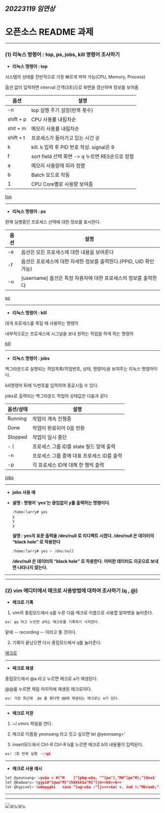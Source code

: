 
## ***20223119 임연상***

# 오픈소스 README 과제

 ---
   ### (1) 리눅스 명령어 : top, ps, jobs, kill 명령어 조사하기
  
  
  * **리눅스 명령어 : top**
 
  
  시스템의 상태를 전반적으로 가장 빠르게 파악 가능(CPU, Memory, Process)
  
  옵션 없이 입력하면 interval 간격(3초)으로 화면을 갱신하며 정보를 보여줌
  
  
  |**옵션**|**설명**|
  |-----|-----|
  |-n|top 실행 주기 설정(반복 횟수)|
  |shift + p|CPU 사용률 내림차순|
  |shit + m|메모리 사용률 내림차순|
  |shift + t|프로세스가 돌아가고 있는 시간 순|
  |k|kill. k 입력 후 PID 번호 작성. signal은 9|
  |f|sort field 선택 화면 -> q 누르면 RES순으로 정렬|
  |a|메모리 사용량에 따라 정렬|
  |b|Batch 모드로 작동|
  |1|CPU Core별로 사용량 보여줌|
  
 
  [top](https://zzsza.github.io/development/2018/07/18/linux-top/)
  
  
 ---
 
 * **리눅스 명령어 : ps**
 
 
 현재 실행중인 프로세스 선택에 대한 정보를 표시한다.

 
 |**옵션**|**설명**|
 |-----|-----|
 |-e|옵션은 모든 프로세스에 대한 내용을 보여준다|
 |-f|옵션은 프로세스에 대한 자세한 정보를 출력한다.(PPID, UID 확인 가능)|
 |-u|[username] 옵션은 특정 자용자에 대한 프로세스의 정보를 출력한다|
 
 
 [ps](https://tigris-data-science.tistory.com/entry/Linux-ps-%EB%AA%85%EB%A0%B9%EC%96%B4)
 
 
 ---
 
 
 * **리눅스 명령어 : kill**
 
  
  대개 프로세스를 죽일 때 사용하는 명령어
  
  내부적으로는 프로세스에 시그널을 보내 원하는 작업을 하게 하는 명령어
 
  
  [kill](https://sisiblog.tistory.com/209)
  
  
  ---
  
 
 * **리눅스 명령어 : jobs**
 
 
 백그라운드로 실행되는 작업목록(작업번호, 상태, 명령어)을 보여주는 리눅스 명령어이다.
 
 kill명령어 뒤에 %번호를 입력하여 종료시킬 수 있다.
 
 jobs로 출력되는 백그라운드 작업의 상태값은 다음과 같다
 
 |**옵션/상태**|**설명**|
 |-----|-----|
 |Running|작업이 계속 진행중|
 |Done|작업이 완료되어 0을 반환|
 |Stopped|작업이 일시 중단|
 |-ㅣ|프로세스 그룹 ID를 state 필드 앞에 출력|
 |-n|프로세스 그룹 중에 대표 프로세스 ID를 출력|
 |-p|각 프로세스 ID에 대해 한 행씩 출력|
 
 
 [jobs](https://hbase.tistory.com/265)
 
 
 ---
 
 * **jobs 사용 예**
 
 * **설명 : 명령어 ‘yes’는 끊임없이 y를 출력하는 명령이다.**
 
   ```c
   /home/larry# yes
   y
   y
   y
   ```
   **설명 : yes의 표준 출력을 /dev/null 로 리디렉트 시켰다. /dev/null 은 데이터의 “black hole” 로 작용한다**
   
   ```c
   /home/larry# yes > /dev/null
   ```
   
   **/dev/null 은 데이터의 “black hole” 로 작용한다. 어떠한 데이터도 이곳으로 보내면 나타나지 않는다.**
 ---
 ---
 
  ### (2) vim 에디터에서 매크로 사용방법에 대하여 조사하기 (q , @)
  
  * **매크로 기록**
  
  
  1) vim의 중립모드에서 q를 누른 다음 매크로 이름으로 사용할 알파벳을 눌러준다. 
  
  ```c
  ex) qa 라고 누르면 a라는 매크로를 기록하기 시작한다.
  ```
  
  밑에 -- recording -- 이라고 뜰 것이다.
  
  2) 기록이 끝났으면 다시 중립모드에서 q를 눌러준다.
  
  
  [매크로](https://forcecore.tistory.com/1255)
  
  
  ---
  
  * **매크로 재생**


  중립모드에서 @a 라고 누르면 매크로 a가 재생된다.
  
  @@를 누르면 제일 마지막에 재생된 매크로이다.
  
  ```c
  ex) 가장 최근에  @e 를 했다면 @@때 재생되는 매크로는 e가 된다.
  ```
  
  ---
 
  * **매크로 저장**
 
 
   1) ~/.vimrc 파일을 연다.
   
   2) 매크로 이름을 yeonsang 라고 짓고 싶으면 let @yeonsang='
   
   3) insert모드에서 Ctrl-R Ctrl-R b를 누르면 매크로 b의 내용물이 입력된다.

   ```c
   ex) 3회 반복 실행 ->3qA
   ```
   
---
  
  * **매크로 사용 예시**
  ```c
  let @yeonsang='wyw$a = #(^M    [^[pbg~w$a, "^[pa"],^M#^[pa^M);^[0xx$'
  let @badwars='0yypi#^[@wa^M}^[kkkkk$a^M{^[j4>>k6>>6>>'
  let @hypixel='dwdwyypki   case ^[wg~w$a :^[j>>>>$a( c, ind );^Mbreak;^[jdd.....0'
  ```
   
---
---

![보노보노](https://user-images.githubusercontent.com/106826591/171911899-556e90e0-8926-4ffa-b8d0-0d3b9fd0f59a.png) <img src="" width="1" height="1">

   



   
